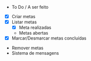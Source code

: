 - To Do / A ser feito

- [x] Criar metas
- [x] Listar metas
  - [x] Meta realizadas
  - Metas abertas
- [x] Marcar/Desmarcar metas concluídas
- Remover metas
- Sistema de mensagens

